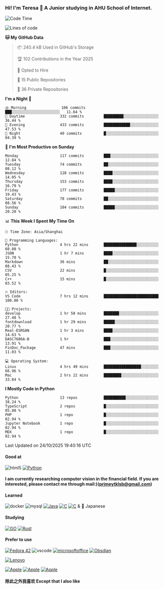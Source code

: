 ### Hi! I'm Teresa 👋 A Junior studying in AHU School of Internet.
<!--START_SECTION:waka-->
![Code Time](http://img.shields.io/badge/Code%20Time-67%20hrs%2040%20mins-blue)

![Lines of code](https://img.shields.io/badge/From%20Hello%20World%20I%27ve%20Written-1.3%20million%20lines%20of%20code-blue)

**🐱 My GitHub Data** 

> 📦 240.4 kB Used in GitHub's Storage 
 > 
> 🏆 102 Contributions in the Year 2025
 > 
> 💼 Opted to Hire
 > 
> 📜 15 Public Repositories 
 > 
> 🔑 36 Private Repositories 
 > 
**I'm a Night 🦉** 

```text
🌞 Morning                106 commits         ███░░░░░░░░░░░░░░░░░░░░░░   11.64 % 
🌆 Daytime                332 commits         █████████░░░░░░░░░░░░░░░░   36.44 % 
🌃 Evening                433 commits         ████████████░░░░░░░░░░░░░   47.53 % 
🌙 Night                  40 commits          █░░░░░░░░░░░░░░░░░░░░░░░░   04.39 % 
```
📅 **I'm Most Productive on Sunday** 

```text
Monday                   117 commits         ███░░░░░░░░░░░░░░░░░░░░░░   12.84 % 
Tuesday                  74 commits          ██░░░░░░░░░░░░░░░░░░░░░░░   08.12 % 
Wednesday                128 commits         ████░░░░░░░░░░░░░░░░░░░░░   14.05 % 
Thursday                 153 commits         ████░░░░░░░░░░░░░░░░░░░░░   16.79 % 
Friday                   177 commits         █████░░░░░░░░░░░░░░░░░░░░   19.43 % 
Saturday                 78 commits          ██░░░░░░░░░░░░░░░░░░░░░░░   08.56 % 
Sunday                   184 commits         █████░░░░░░░░░░░░░░░░░░░░   20.20 % 
```


📊 **This Week I Spent My Time On** 

```text
🕑︎ Time Zone: Asia/Shanghai

💬 Programming Languages: 
Python                   4 hrs 22 mins       ███████████████░░░░░░░░░░   60.80 % 
JSON                     1 hr 7 mins         ████░░░░░░░░░░░░░░░░░░░░░   15.70 % 
Markdown                 36 mins             ██░░░░░░░░░░░░░░░░░░░░░░░   08.43 % 
CSV                      22 mins             █░░░░░░░░░░░░░░░░░░░░░░░░   05.25 % 
C++                      15 mins             █░░░░░░░░░░░░░░░░░░░░░░░░   03.52 % 

🔥 Editors: 
VS Code                  7 hrs 12 mins       █████████████████████████   100.00 % 

🐱‍💻 Projects: 
develop                  1 hr 58 mins        ███████░░░░░░░░░░░░░░░░░░   27.48 % 
fontdownload             1 hr 29 mins        █████░░░░░░░░░░░░░░░░░░░░   20.77 % 
Real-ESRGAN              1 hr 3 mins         ████░░░░░░░░░░░░░░░░░░░░░   14.63 % 
DASC7606A-B              1 hr                ███░░░░░░░░░░░░░░░░░░░░░░   13.91 % 
FinDoc_Package           47 mins             ███░░░░░░░░░░░░░░░░░░░░░░   11.03 % 

💻 Operating System: 
Linux                    4 hrs 49 mins       █████████████████░░░░░░░░   66.96 % 
Mac                      2 hrs 22 mins       ████████░░░░░░░░░░░░░░░░░   33.04 % 
```

**I Mostly Code in Python** 

```text
Python                   13 repos            ██████████░░░░░░░░░░░░░░░   38.24 % 
TypeScript               2 repos             █░░░░░░░░░░░░░░░░░░░░░░░░   05.88 % 
PHP                      1 repo              █░░░░░░░░░░░░░░░░░░░░░░░░   02.94 % 
Jupyter Notebook         1 repo              █░░░░░░░░░░░░░░░░░░░░░░░░   02.94 % 
MDX                      1 repo              █░░░░░░░░░░░░░░░░░░░░░░░░   02.94 % 
```




 Last Updated on 24/10/2025 19:40:16 UTC
<!--END_SECTION:waka-->

#### Good at

![html5](https://img.shields.io/badge/HTML5-E34F26?style=for-the-badge&logo=html5&logoColor=white)
<a href='https://github.com/shivamkapasia0' target="_blank"><img alt='Python' src='https://img.shields.io/badge/Python-100000?style=for-the-badge&logo=Python&logoColor=white&labelColor=black&color=black'/></a>

#### I am currently researching computer vision in the financial field. If you are interested, please contact me through mail:)(primeytklsb@gmail.com)

#### Learned

![docker](https://img.shields.io/badge/docker-%230db7ed.svg?style=for-the-badge&logo=docker&logoColor=white)
![mysql](https://img.shields.io/badge/MySQL-00000F?style=for-the-badge&logo=mysql&logoColor=white)
<a href='https://github.com/shivamkapasia0' target="_blank"><img alt='Java' src='https://img.shields.io/badge/Java-100000?style=for-the-badge&logo=java&logoColor=white&labelColor=black&color=black'/></a>
<a href='https://github.com/shivamkapasia0' target="_blank"><img alt='C' src='https://img.shields.io/badge/C-100000?style=for-the-badge&logo=C&logoColor=white&labelColor=black&color=black'/></a>
<a href='https://github.com/shivamkapasia0' target="_blank"><img alt='C' src='https://img.shields.io/badge/C++-100000?style=for-the-badge&logo=C&logoColor=white&labelColor=black&color=black'/></a>
&  🗾 Japanese

#### Studying

<a href='https://github.com/shivamkapasia0' target="_blank"><img alt='GO' src='https://img.shields.io/badge/GOLang-100000?style=for-the-badge&logo=GO&logoColor=white&labelColor=black&color=black'/></a>
<a href='https://github.com/shivamkapasia0' target="_blank"><img alt='Rust' src='https://img.shields.io/badge/ACM-100000?style=for-the-badge&logo=rust&logoColor=white&labelColor=black&color=black'/></a>

#### Prefer to use
<a href='https://github.com/shivamkapasia0' target="_blank"><img alt='Fedora 42' src='https://img.shields.io/badge/LINUX-Fedora-blue?style=for-the-badge&logo=Fedora'/></a>
![vscode](https://img.shields.io/badge/Visual_Studio_Code-0078D4?style=for-the-badge&logo=visual%20studio%20code&logoColor=white)
<a href='https://github.com/shivamkapasia0' target="_blank"><img alt='microsoftoffice' src='https://img.shields.io/badge/Office_365-100000?style=for-the-badge&logo=microsoftoffice&logoColor=white&labelColor=black&color=black'/></a>
<a href='https://github.com/shivamkapasia0' target="_blank"><img alt='Obsdian' src='https://img.shields.io/badge/Obsdian-100000?style=for-the-badge&logo=obsidian&logoColor=white&labelColor=black&color=black'/></a>

<a href='https://github.com/shivamkapasia0' target="_blank"><img alt='Lenovo' src='https://img.shields.io/badge/Thinkbook16p_2023-100000?style=for-the-badge&logo=Lenovo&logoColor=white&labelColor=black&color=black'/></a>

<a href='https://github.com/shivamkapasia0' target="_blank"><img alt='Apple' src='https://img.shields.io/badge/Macbook Air-100000?style=for-the-badge&logo=Apple&logoColor=white&labelColor=black&color=black'/></a>
<a href='https://github.com/shivamkapasia0' target="_blank"><img alt='Apple' src='https://img.shields.io/badge/iPhone14_PM-100000?style=for-the-badge&logo=Apple&logoColor=white&labelColor=black&color=black'/></a>
<a href='https://github.com/shivamkapasia0' target="_blank"><img alt='Apple' src='https://img.shields.io/badge/iPad_Pro_2022-100000?style=for-the-badge&logo=Apple&logoColor=white&labelColor=black&color=black'/></a>
#### 除此之外我喜欢 Except that I also like
<a href='https://github.com/shivamkapasia0' target="_blank"><img alt='' src='https://img.shields.io/badge/Valorant-100000?style=for-the-badge&logo=&logoColor=white&labelColor=black&color=009EFF'/></a>

